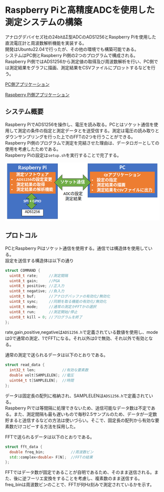 # Raspberry Piと高精度ADCを使用した測定システムの構築

アナログデバイセズ社の24bitΔΣ型ADCのADS1256とRaspberry Piを使用した直流電圧計と周波数解析機能を実装する。<br>
開発はUbuntu22.04で行ったが、その他の環境でも構築可能である。<br>
システムはPC側とRaspberry Pi側の2つのプログラムで構成される。<br>
Raspberry Pi側ではADS1256から測定値の取得及び周波数解析を行い、PC側では測定結果をグラフに描画、測定結果をCSVファイルにプロットするなどを行う。

[PC側アプリケーション](https://github.com/uriu-make/High-reso-ADC-qt)

[Raspberry Pi側アプリケーション](https://github.com/uriu-make/High-resolution-ADC-dev)

## システム概要
Raspberry PiでADS1256を操作し、電圧を読み取る。PCとはソケット通信を使用して測定の条件の指定と測定データとを送受信する。測定は電圧の読み取りとダウンサンプリングを行った上でのFFTの2つを行うことができる。<br>
Raspberry Pi側のプログラムで測定を完結させた理由は、データロガーとしての使用を考慮したためである。<br>
Raspberry Piの設定は`setup.sh`を実行することで完了する。
<div align="center">
    <img src="system_overview.png" alt="システム概要">
</div>

## プロトコル
PCとRaspberry Piはソケット通信を使用する。通信では構造体を使用している。<br>
設定を送信する構造体は以下の通り
~~~cpp
struct COMMAND {
  uint8_t rate;     //測定間隔
  uint8_t gain;     //PGA
  uint8_t positive; //正入力
  uint8_t negative; //負入力
  uint8_t buf;      //アナログバッファの有効化/無効化
  uint8_t sync;     //同期を取る機能の有効化/無効化
  uint8_t mode;     //通常の測定かFFTかの選択
  uint8_t run;      //測定開始/停止
  uint8_t kill = 0; //プログラムを終了
};
~~~
rate,gain,positive,negativeは`ADS1256.h`で定義されている数値を使用し、modeは0で通常の測定、1でFFTになる。それ以外は0で無効、それ以外で有効となる。

通常の測定で送られるデータは以下のとおりである。
~~~cpp
struct read_data {
  int32_t len;            //有効な要素数
  double volt[SAMPLELEN]; //電圧
  uint64_t t[SAMPLELEN];  //時間
};
~~~
データは固定長の配列に格納され、SAMPLELENは`ADS1256.h`で定義されている。<br>
Raspberry Piでは等間隔に処理できないため、送信可能なデータ数は不定である。また、測定間隔も最も遅いもので毎秒2.5サンプルのため、データが一定数貯まると送信するなどの方法は使いづらい。そこで、固定長の配列から有効な要素数だけコピーする方法を採用した。

FFTで送られるデータは以下のとおりである。
~~~cpp
struct fft_data {
  double freq_bin;            //周波数ビン
  std::complex<double> F[N];  //FFTの結果
};
~~~
FFTではデータ数が固定であることが自明であるため、そのまま送信される。また、後に逆フーリエ変換をすることを考慮し、複素数のまま送信する。<br>
freq_binは周波数ビンのことで、FFTが何Hz刻みで測定されているかを示す。